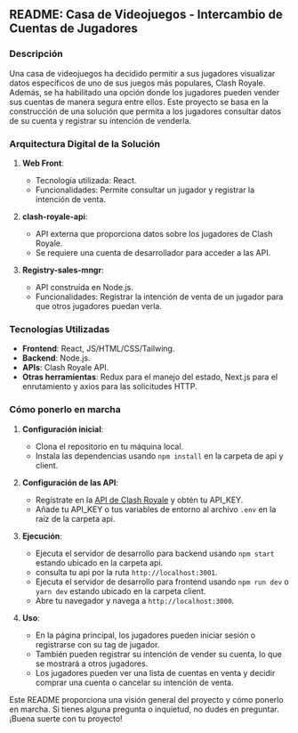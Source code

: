 ## README: Casa de Videojuegos - Intercambio de Cuentas de Jugadores

### Descripción

Una casa de videojuegos ha decidido permitir a sus jugadores visualizar datos específicos de uno de sus juegos más populares, Clash Royale. Además, se ha habilitado una opción donde los jugadores pueden vender sus cuentas de manera segura entre ellos. Este proyecto se basa en la construcción de una solución que permita a los jugadores consultar datos de su cuenta y registrar su intención de venderla.

### Arquitectura Digital de la Solución

1. **Web Front**:
   - Tecnología utilizada: React.
   - Funcionalidades: Permite consultar un jugador y registrar la intención de venta.

2. **clash-royale-api**:
   - API externa que proporciona datos sobre los jugadores de Clash Royale.
   - Se requiere una cuenta de desarrollador para acceder a las API.

3. **Registry-sales-mngr**:
   - API construida en Node.js.
   - Funcionalidades: Registrar la intención de venta de un jugador para que otros jugadores puedan verla.

### Tecnologías Utilizadas

- **Frontend**: React, JS/HTML/CSS/Tailwing.
- **Backend**: Node.js.
- **APIs**: Clash Royale API.
- **Otras herramientas**: Redux para el manejo del estado, Next.js para el enrutamiento y axios para las solicitudes HTTP.

### Cómo ponerlo en marcha

1. **Configuración inicial**:
   - Clona el repositorio en tu máquina local.
   - Instala las dependencias usando `npm install` en la carpeta de api y client.

2. **Configuración de las API**:
   - Regístrate en la [API de Clash Royale](https://developer.clashroyale.com/) y obtén tu API_KEY.
   - Añade tu API_KEY o tus variables de entorno al archivo `.env` en la raíz de la carpeta api.

3. **Ejecución**:
   - Ejecuta el servidor de desarrollo para backend usando `npm start` estando ubicado en la carpeta api.
   - consulta tu api por la ruta `http://localhost:3001`.
   - Ejecuta el servidor de desarrollo para frontend usando `npm run dev` o `yarn dev` estando ubicado en la carpeta client.
   - Abre tu navegador y navega a `http://localhost:3000`.

4. **Uso**:
   - En la página principal, los jugadores pueden iniciar sesión o registrarse con su tag de jugador.
   - También pueden registrar su intención de vender su cuenta, lo que se mostrará a otros jugadores.
   - Los jugadores pueden ver una lista de cuentas en venta y decidir comprar una cuenta o cancelar su intención de venta.



Este README proporciona una visión general del proyecto y cómo ponerlo en marcha. Si tienes alguna pregunta o inquietud, no dudes en preguntar. ¡Buena suerte con tu proyecto!